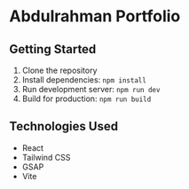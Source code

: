 # Abdulrahman Portfolio

## Getting Started
1. Clone the repository
2. Install dependencies: `npm install`
3. Run development server: `npm run dev`
4. Build for production: `npm run build`

## Technologies Used
- React
- Tailwind CSS
- GSAP
- Vite